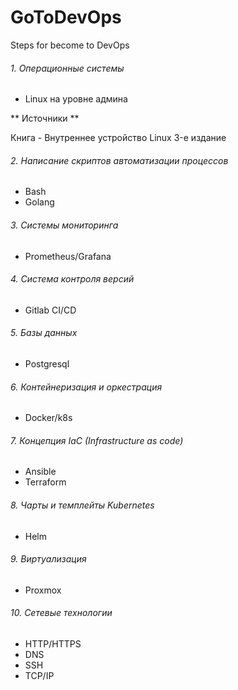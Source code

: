 # GoToDevOps
Steps for become to DevOps
###### 1. Операционные системы
* Linux на уровне админа

** Источники **

  Книга - Внутреннее устройство Linux 3-е издание
###### 2. Написание скриптов автоматизации процессов
* Bash
* Golang
###### 3. Системы мониторинга
* Prometheus/Grafana
###### 4. Система контроля версий
* Gitlab CI/CD
###### 5. Базы данных
* Postgresql
###### 6. Контейнеризация и оркестрация
* Docker/k8s
###### 7. Концепция IaC (Infrastructure as code)
* Ansible
* Terraform
###### 8. Чарты и темплейты Kubernetes
* Helm
###### 9. Виртуализация
* Proxmox
###### 10. Сетевые технологии
* HTTP/HTTPS
* DNS
* SSH
* TCP/IP
